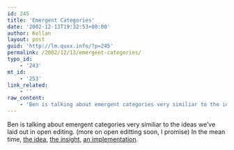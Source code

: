 ```yaml
---
id: 245
title: 'Emergent Categories'
date: '2002-12-13T19:32:53+00:00'
author: Kellan
layout: post
guid: 'http://lm.quxx.info/?p=245'
permalink: /2002/12/13/emergent-categories/
typo_id:
    - '243'
mt_id:
    - '253'
link_related:
    - ''
raw_content:
    - 'Ben is talking about emergent categories very similiar to the ideas we\''ve laid out in open editing. (more on open editting soon, I promise)  In the mean time, <a href=\"http://www.benhammersley.com/archives/003379.html#003379\">the idea</a>, <a href=\"http://www.benhammersley.com/archives/003380.html#003380\">the insight</a>, <a href=\"http://www.benhammersley.com/archives/003382.html#003382\">an implementation</a>.'
---
```


Ben is talking about emergent categories very similiar to the ideas we’ve laid out in open editing. (more on open editting soon, I promise) In the mean time, [the idea](http://www.benhammersley.com/archives/003379.html#003379), [the insight](http://www.benhammersley.com/archives/003380.html#003380), [an implementation](http://www.benhammersley.com/archives/003382.html#003382).